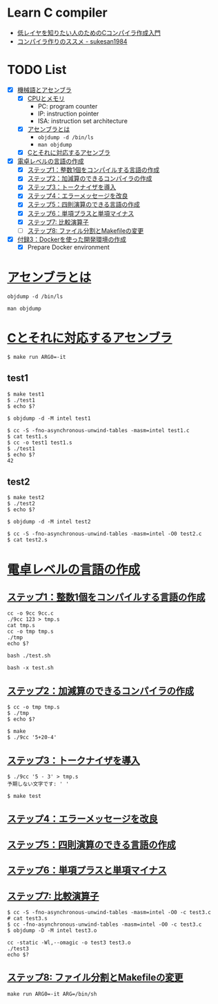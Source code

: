 # Learn C compiler

 - [低レイヤを知りたい人のためのCコンパイラ作成入門](https://www.sigbus.info/compilerbook)
 - [コンパイラ作りのススメ - sukesan1984](https://scrapbox.io/sukesan1984/%E3%82%B3%E3%83%B3%E3%83%91%E3%82%A4%E3%83%A9%E4%BD%9C%E3%82%8A%E3%81%AE%E3%82%B9%E3%82%B9%E3%83%A1)

# TODO List

 - [x] [機械語とアセンブラ](https://www.sigbus.info/compilerbook#%E6%A9%9F%E6%A2%B0%E8%AA%9E%E3%81%A8%E3%82%A2%E3%82%BB%E3%83%B3%E3%83%96%E3%83%A9)
   - [x] [CPUとメモリ](https://www.sigbus.info/compilerbook#cpu%E3%81%A8%E3%83%A1%E3%83%A2%E3%83%AA)
     - PC: program counter
     - IP: instruction pointer
     - ISA: instruction set architecture
   - [x] [アセンブラとは](https://www.sigbus.info/compilerbook#%E3%82%A2%E3%82%BB%E3%83%B3%E3%83%96%E3%83%A9%E3%81%A8%E3%81%AF)
     - `objdump -d /bin/ls`
     - `man objdump`
   - [x] [Cとそれに対応するアセンブラ](https://www.sigbus.info/compilerbook#c%E3%81%A8%E3%81%9D%E3%82%8C%E3%81%AB%E5%AF%BE%E5%BF%9C%E3%81%99%E3%82%8B%E3%82%A2%E3%82%BB%E3%83%B3%E3%83%96%E3%83%A9)
 - [x] [電卓レベルの言語の作成](https://www.sigbus.info/compilerbook#%E9%9B%BB%E5%8D%93%E3%83%AC%E3%83%99%E3%83%AB%E3%81%AE%E8%A8%80%E8%AA%9E%E3%81%AE%E4%BD%9C%E6%88%90)
   - [x] [ステップ1：整数1個をコンパイルする言語の作成](https://www.sigbus.info/compilerbook#%E3%82%B9%E3%83%86%E3%83%83%E3%83%971%E6%95%B4%E6%95%B01%E5%80%8B%E3%82%92%E3%82%B3%E3%83%B3%E3%83%91%E3%82%A4%E3%83%AB%E3%81%99%E3%82%8B%E8%A8%80%E8%AA%9E%E3%81%AE%E4%BD%9C%E6%88%90)
   - [x] [ステップ2：加減算のできるコンパイラの作成](https://www.sigbus.info/compilerbook#%E3%82%B9%E3%83%86%E3%83%83%E3%83%972%E5%8A%A0%E6%B8%9B%E7%AE%97%E3%81%AE%E3%81%A7%E3%81%8D%E3%82%8B%E3%82%B3%E3%83%B3%E3%83%91%E3%82%A4%E3%83%A9%E3%81%AE%E4%BD%9C%E6%88%90)
   - [x] [ステップ3：トークナイザを導入](https://www.sigbus.info/compilerbook#%E3%82%B9%E3%83%86%E3%83%83%E3%83%973%E3%83%88%E3%83%BC%E3%82%AF%E3%83%8A%E3%82%A4%E3%82%B6%E3%82%92%E5%B0%8E%E5%85%A5)
   - [x] [ステップ4：エラーメッセージを改良](https://www.sigbus.info/compilerbook#%E3%82%B9%E3%83%86%E3%83%83%E3%83%974%EF%BC%9A%E3%82%A8%E3%83%A9%E3%83%BC%E3%83%A1%E3%83%83%E3%82%BB%E3%83%BC%E3%82%B8%E3%82%92%E6%94%B9%E8%89%AF)
   - [x] [ステップ5：四則演算のできる言語の作成](https://www.sigbus.info/compilerbook#%E3%82%B9%E3%83%86%E3%83%83%E3%83%975%E5%9B%9B%E5%89%87%E6%BC%94%E7%AE%97%E3%81%AE%E3%81%A7%E3%81%8D%E3%82%8B%E8%A8%80%E8%AA%9E%E3%81%AE%E4%BD%9C%E6%88%90)
   - [x] [ステップ6：単項プラスと単項マイナス](https://www.sigbus.info/compilerbook#%E3%82%B9%E3%83%86%E3%83%83%E3%83%976%E5%8D%98%E9%A0%85%E3%83%97%E3%83%A9%E3%82%B9%E3%81%A8%E5%8D%98%E9%A0%85%E3%83%9E%E3%82%A4%E3%83%8A%E3%82%B9)
   - [x] [ステップ7: 比較演算子](https://www.sigbus.info/compilerbook#%E3%82%B9%E3%83%86%E3%83%83%E3%83%977-%E6%AF%94%E8%BC%83%E6%BC%94%E7%AE%97%E5%AD%90)
   - [ ] [ステップ8: ファイル分割とMakefileの変更](https://www.sigbus.info/compilerbook#%E3%82%B9%E3%83%86%E3%83%83%E3%83%978-%E3%83%95%E3%82%A1%E3%82%A4%E3%83%AB%E5%88%86%E5%89%B2%E3%81%A8makefile%E3%81%AE%E5%A4%89%E6%9B%B4)
 - [x] [付録3：Dockerを使った開発環境の作成](https://www.sigbus.info/compilerbook#docker)
   - [x] Prepare Docker environment

# [アセンブラとは](https://www.sigbus.info/compilerbook#%E3%82%A2%E3%82%BB%E3%83%B3%E3%83%96%E3%83%A9%E3%81%A8%E3%81%AF)

`objdump -d /bin/ls`

`man objdump`


# [Cとそれに対応するアセンブラ](https://www.sigbus.info/compilerbook#c%E3%81%A8%E3%81%9D%E3%82%8C%E3%81%AB%E5%AF%BE%E5%BF%9C%E3%81%99%E3%82%8B%E3%82%A2%E3%82%BB%E3%83%B3%E3%83%96%E3%83%A9)

```
$ make run ARG0=-it
```

## test1

```
$ make test1
$ ./test1
$ echo $?
```

```
$ objdump -d -M intel test1
```

```
$ cc -S -fno-asynchronous-unwind-tables -masm=intel test1.c
$ cat test1.s
$ cc -o test1 test1.s
$ ./test1
$ echo $?
42
```

## test2


```
$ make test2
$ ./test2
$ echo $?
```

```
$ objdump -d -M intel test2
```

```
$ cc -S -fno-asynchronous-unwind-tables -masm=intel -O0 test2.c
$ cat test2.s
```

# [電卓レベルの言語の作成](https://www.sigbus.info/compilerbook#%E9%9B%BB%E5%8D%93%E3%83%AC%E3%83%99%E3%83%AB%E3%81%AE%E8%A8%80%E8%AA%9E%E3%81%AE%E4%BD%9C%E6%88%90)

## [ステップ1：整数1個をコンパイルする言語の作成](https://www.sigbus.info/compilerbook#%E3%82%B9%E3%83%86%E3%83%83%E3%83%971%E6%95%B4%E6%95%B01%E5%80%8B%E3%82%92%E3%82%B3%E3%83%B3%E3%83%91%E3%82%A4%E3%83%AB%E3%81%99%E3%82%8B%E8%A8%80%E8%AA%9E%E3%81%AE%E4%BD%9C%E6%88%90)

```
cc -o 9cc 9cc.c
./9cc 123 > tmp.s
cat tmp.s
cc -o tmp tmp.s
./tmp
echo $?
```

```
bash ./test.sh
```

```
bash -x test.sh
```

## [ステップ2：加減算のできるコンパイラの作成](https://www.sigbus.info/compilerbook#%E3%82%B9%E3%83%86%E3%83%83%E3%83%972%E5%8A%A0%E6%B8%9B%E7%AE%97%E3%81%AE%E3%81%A7%E3%81%8D%E3%82%8B%E3%82%B3%E3%83%B3%E3%83%91%E3%82%A4%E3%83%A9%E3%81%AE%E4%BD%9C%E6%88%90)

```
$ cc -o tmp tmp.s
$ ./tmp
$ echo $?
```

```
$ make
$ ./9cc '5+20-4'
```

## [ステップ3：トークナイザを導入](https://www.sigbus.info/compilerbook#%E3%82%B9%E3%83%86%E3%83%83%E3%83%973%E3%83%88%E3%83%BC%E3%82%AF%E3%83%8A%E3%82%A4%E3%82%B6%E3%82%92%E5%B0%8E%E5%85%A5)

```
$ ./9cc '5 - 3' > tmp.s
予期しない文字です: ' '
```

```
$ make test
```

## [ステップ4：エラーメッセージを改良](https://www.sigbus.info/compilerbook#%E3%82%B9%E3%83%86%E3%83%83%E3%83%974%EF%BC%9A%E3%82%A8%E3%83%A9%E3%83%BC%E3%83%A1%E3%83%83%E3%82%BB%E3%83%BC%E3%82%B8%E3%82%92%E6%94%B9%E8%89%AF)

## [ステップ5：四則演算のできる言語の作成](https://www.sigbus.info/compilerbook#%E3%82%B9%E3%83%86%E3%83%83%E3%83%975%E5%9B%9B%E5%89%87%E6%BC%94%E7%AE%97%E3%81%AE%E3%81%A7%E3%81%8D%E3%82%8B%E8%A8%80%E8%AA%9E%E3%81%AE%E4%BD%9C%E6%88%90)

## [ステップ6：単項プラスと単項マイナス](https://www.sigbus.info/compilerbook#%E3%82%B9%E3%83%86%E3%83%83%E3%83%976%E5%8D%98%E9%A0%85%E3%83%97%E3%83%A9%E3%82%B9%E3%81%A8%E5%8D%98%E9%A0%85%E3%83%9E%E3%82%A4%E3%83%8A%E3%82%B9)

## [ステップ7: 比較演算子](https://www.sigbus.info/compilerbook#%E3%82%B9%E3%83%86%E3%83%83%E3%83%977-%E6%AF%94%E8%BC%83%E6%BC%94%E7%AE%97%E5%AD%90)

```
$ cc -S -fno-asynchronous-unwind-tables -masm=intel -O0 -c test3.c
# cat test3.s
$ cc -fno-asynchronous-unwind-tables -masm=intel -O0 -c test3.c
$ objdump -D -M intel test3.o
```

```
cc -static -Wl,--omagic -o test3 test3.o
./test3
echo $?
```

## [ステップ8: ファイル分割とMakefileの変更](https://www.sigbus.info/compilerbook#%E3%82%B9%E3%83%86%E3%83%83%E3%83%978-%E3%83%95%E3%82%A1%E3%82%A4%E3%83%AB%E5%88%86%E5%89%B2%E3%81%A8makefile%E3%81%AE%E5%A4%89%E6%9B%B4)

```
make run ARG0=-it ARG=/bin/sh
```
